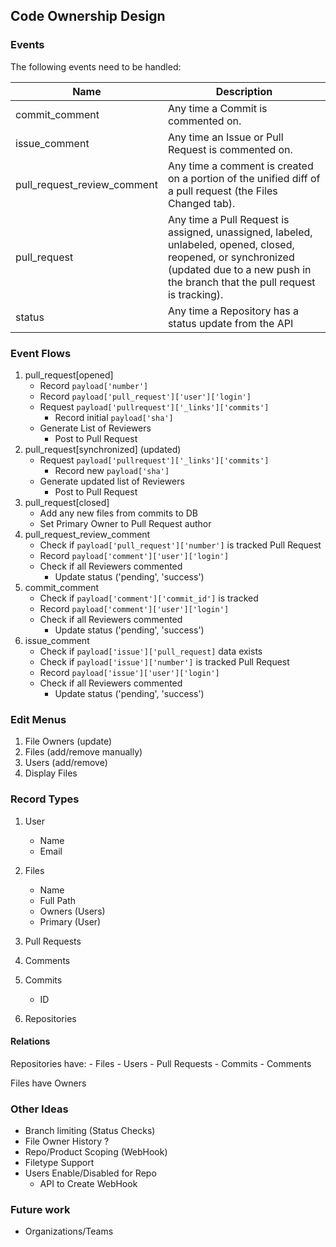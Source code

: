 ## Code Ownership Design

### Events
The following events need to be handled:

Name | Description
---- | ------------
commit_comment | Any time a Commit is commented on.
issue_comment | Any time an Issue or Pull Request is commented on.
pull_request_review_comment | Any time a comment is created on a portion of the unified diff of a pull request (the Files Changed tab).
pull_request | Any time a Pull Request is assigned, unassigned, labeled, unlabeled, opened, closed, reopened, or synchronized (updated due to a new push in the branch that the pull request is tracking).
status | Any time a Repository has a status update from the API

### Event Flows
1. pull_request[opened]
    * Record `payload['number']`
    * Record `payload['pull_request']['user']['login']`
    * Request `payload['pullrequest']['_links']['commits']`
        * Record initial `payload['sha']`
    * Generate List of Reviewers
        * Post to Pull Request
1. pull_request[synchronized] (updated)
    * Request `payload['pullrequest']['_links']['commits']`
        * Record new `payload['sha']`
    * Generate updated list of Reviewers
        * Post to Pull Request
1. pull_request[closed]
    * Add any new files from commits to DB
    * Set Primary Owner to Pull Request author
1. pull_request_review_comment
    * Check if `payload['pull_request']['number']` is tracked Pull Request
    * Record `payload['comment']['user']['login']`
    * Check if all Reviewers commented
        * Update status ('pending', 'success')
1. commit_comment
    * Check if `payload['comment']['commit_id']` is tracked
    * Record `payload['comment']['user']['login']`
    * Check if all Reviewers commented
        * Update status ('pending', 'success')
1. issue_comment
    * Check if `payload['issue']['pull_request]` data exists
    * Check if `payload['issue']['number']` is tracked Pull Request
    * Record `payload['issue']['user']['login']`
    * Check if all Reviewers commented
        * Update status ('pending', 'success')

### Edit Menus
1. File Owners (update)
1. Files (add/remove manually)
1. Users (add/remove)
1. Display Files

### Record Types
1. User
    - Name
    - Email
1. Files
    - Name
    - Full Path
    - Owners (Users)
    - Primary (User)

1. Pull Requests
1. Comments
1. Commits
    - ID
1. Repositories

#### Relations
Repositories have:
    - Files
    - Users
    - Pull Requests
    - Commits
    - Comments

Files have Owners

### Other Ideas
- Branch limiting (Status Checks)
- File Owner History ?
- Repo/Product Scoping (WebHook)
- Filetype Support
- Users Enable/Disabled for Repo
    * API to Create WebHook

### Future work
- Organizations/Teams
